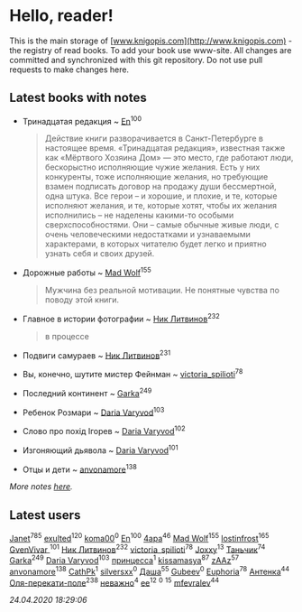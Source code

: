 # Hello, reader!
This is the main storage of [www.knigopis.com](http://www.knigopis.com) - the registry of read books.
To add your book use www-site. All changes are committed and synchronized with this git repository.
Do not use pull requests to make changes here.


## Latest books with notes
* Тринадцатая редакция ~ [En](users/333/333646551-vkontakte)<sup>100</sup>
    > Действие книги разворачивается в Санкт-Петербурге в настоящее время. «Тринадцатая редакция», известная также как «Мёртвого Хозяина Дом» — это место, где работают люди, бескорыстно исполняющие чужие желания.
    > Есть у них конкуренты, тоже исполняющие желания, но требующие взамен подписать договор на продажу души бессмертной, одна штука. Все герои – и хорошие, и плохие, и те, которые исполняют желания, и те, которые хотят, чтобы их желания исполнились – не наделены какими-то особыми сверхспособностями. Они – самые обычные живые люди, с очень человеческими недостатками и узнаваемыми характерами, в которых читателю будет легко и приятно узнать себя и своих друзей.

* Дорожные работы ~ [Mad Wolf](users/947/94738840-vkontakte)<sup>155</sup>
    > Мужчина без реальной мотивации. Не понятные чувства по поводу этой книги.

* Главное в истории фотографии ~ [Ник Литвинов](users/241/241974816-vkontakte)<sup>232</sup>
    > в процессе

* Подвиги самураев ~ [Ник Литвинов](users/241/241974816-vkontakte)<sup>231</sup>

* Вы, конечно, шутите мистер Фейнман ~ [victoria_spilioti](users/219/219259003-vkontakte)<sup>78</sup>

* Последний континент ~ [Garka](users/115/115753719718250012620-google)<sup>249</sup>

* Ребенок Розмари ~ [Daria Varyvod](users/829/829893410524253-facebook)<sup>103</sup>

* Слово про похід Ігорев ~ [Daria Varyvod](users/829/829893410524253-facebook)<sup>102</sup>

* Изгоняющий дьявола ~ [Daria Varyvod](users/829/829893410524253-facebook)<sup>101</sup>

* Отцы и дети ~ [anvonamore](users/595/5957175-vkontakte)<sup>138</sup>


_More notes [here](latest_books_with_notes.md)._


## Latest users
[Janet](users/108/108113656204404967440-google)<sup>785</sup> 
[exulted](users/100/100599204551896265722-google)<sup>120</sup> 
[koma00](users/109/109429756675878830005-google)<sup>0</sup> 
[En](users/333/333646551-vkontakte)<sup>100</sup> 
[4apa](users/117/117392596378069249667-google)<sup>46</sup> 
[Mad Wolf](users/947/94738840-vkontakte)<sup>155</sup> 
[lostinfrost](users/217/217891524-vkontakte)<sup>165</sup> 
[GvenVivar ](users/158/158266434925901-facebook)<sup>101</sup> 
[Ник Литвинов](users/241/241974816-vkontakte)<sup>232</sup> 
[victoria_spilioti](users/219/219259003-vkontakte)<sup>78</sup> 
[Joxxy](users/109/109128632962928278575-google)<sup>13</sup> 
[Таньчик](users/209/2096581563762610-facebook)<sup>74</sup> 
[Garka](users/115/115753719718250012620-google)<sup>249</sup> 
[Daria Varyvod](users/829/829893410524253-facebook)<sup>103</sup> 
[принцесса](users/436/436535019-vkontakte)<sup>1</sup> 
[kissamasya](users/684/68439978-vkontakte)<sup>87</sup> 
[zAAz](users/202/202248233-vkontakte)<sup>57</sup> 
[anvonamore](users/595/5957175-vkontakte)<sup>138</sup> 
[CathPk](users/236/236585396-vkontakte)<sup>1</sup> 
[silversxx](users/102/102982049492599061441-google)<sup>0</sup> 
[Даша](users/334/334696193054530347-mailru)<sup>55</sup> 
[Gubeev](users/110/110362044313753603797-google)<sup>0</sup> 
[Euphoria](users/106/106304994652616315178-google)<sup>78</sup> 
[Антенка](users/118/118158645037334943900-google)<sup>44</sup> 
[Оля-перекати-поле](users/108/10848515355906827860-mailru)<sup>238</sup> 
[неважно](users/145/145522558-vkontakte)<sup>4</sup> 
[ee](users/219/2195256973544755662-mailru)<sup>12</sup> 
[](users/106/1067243422-yandex)<sup>0</sup> 
[](users/153/1537586159620888-facebook)<sup>15</sup> 
[mfevralev](users/140/140966150-vkontakte)<sup>44</sup> 


_24.04.2020 18:29:06_
